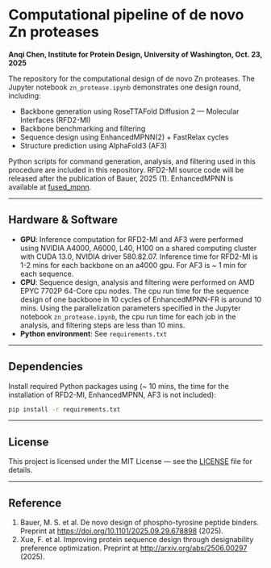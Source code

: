 # Computational pipeline of de novo Zn proteases

**Anqi Chen, Institute for Protein Design, University of Washington, Oct. 23, 2025**

The repository for the computational design of de novo Zn proteases. The Jupyter notebook `zn_protease.ipynb` demonstrates one design round, including:

- Backbone generation using RoseTTAFold Diffusion 2 — Molecular Interfaces (RFD2-MI)
- Backbone benchmarking and filtering
- Sequence design using EnhancedMPNN(2) + FastRelax cycles
- Structure prediction using AlphaFold3 (AF3)

Python scripts for command generation, analysis, and filtering used in this procedure are included in this repository. RFD2-MI source code will be released after the publication of Bauer, 2025 (1). EnhancedMPNN is available at [fused_mpnn](https://github.com/baker-laboratory/fused_mpnn).

---

## Hardware & Software

- **GPU**: Inference computation for RFD2-MI and AF3 were performed using NVIDIA A4000, A6000, L40, H100 on a shared computing cluster with CUDA 13.0, NVIDIA driver 580.82.07. Inference time for RFD2-MI is 1-2 mins for each backbone on an a4000 gpu. For AF3 is ~ 1 min for each sequence.   
- **CPU**: Sequence design, analysis and filtering were performed on AMD EPYC 7702P 64-Core cpu nodes. The cpu run time for the sequence design of one backbone in 10 cycles of EnhancedMPNN-FR is around 10 mins. Using the parallelization parameters specified in the Jupyter notebook `zn_protease.ipynb`, the cpu run time for each job in the analysis, and filtering steps are less than 10 mins. 
- **Python environment**: See `requirements.txt` 

---

## Dependencies

Install required Python packages using (~ 10 mins, the time for the installation of RFD2-MI, EnhancedMPNN, AF3 is not included):

```bash
pip install -r requirements.txt
```



---

## License
This project is licensed under the MIT License — see the [LICENSE](LICENSE) file for details.

---

## Reference
1. Bauer, M. S. et al. De novo design of phospho-tyrosine peptide binders. Preprint at https://doi.org/10.1101/2025.09.29.678898 (2025).
2. Xue, F. et al. Improving protein sequence design through designability preference optimization. Preprint at http://arxiv.org/abs/2506.00297 (2025).


